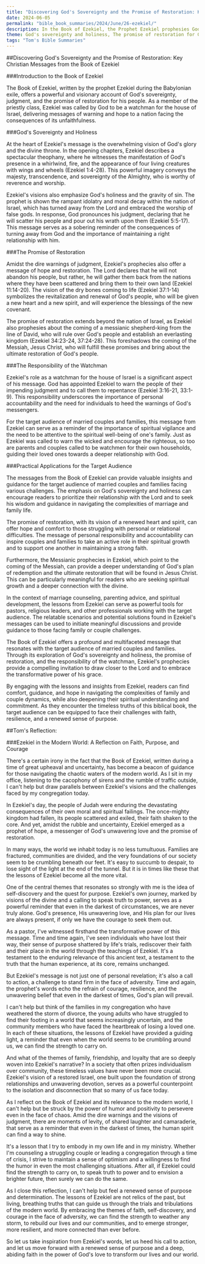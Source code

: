 ```yaml
---
title: "Discovering God's Sovereignty and the Promise of Restoration: Key Christian Messages from the Book of Ezekiel - Tom's Summaries 35"
date: 2024-06-05
permalink: "bible_book_summaries/2024/June/26-ezekiel/"
description: In the Book of Ezekiel, the Prophet Ezekiel prophesies God’s judgment on Judah and the nations, but also His restoration of Israel in a new temple and a new land.
theme: God's sovereignty and holiness, The promise of restoration for God's people, The responsibility of the watchman (prophet) to warn and guide the people, The significance of the Messianic prophecies and their fulfillment in Jesus Christ, The practical applications of Ezekiel's messages for married couples and families
tags: "Tom's Bible Summaries"
---
```


##Discovering God's Sovereignty and the Promise of Restoration: Key Christian Messages from the Book of Ezekiel

###Introduction to the Book of Ezekiel

The Book of Ezekiel, written by the prophet Ezekiel during the Babylonian exile, offers a powerful and visionary account of God's sovereignty, judgment, and the promise of restoration for his people. As a member of the priestly class, Ezekiel was called by God to be a watchman for the house of Israel, delivering messages of warning and hope to a nation facing the consequences of its unfaithfulness.

###God's Sovereignty and Holiness

At the heart of Ezekiel's message is the overwhelming vision of God's glory and the divine throne. In the opening chapters, Ezekiel describes a spectacular theophany, where he witnesses the manifestation of God's presence in a whirlwind, fire, and the appearance of four living creatures with wings and wheels (Ezekiel 1:4-28). This powerful imagery conveys the majesty, transcendence, and sovereignty of the Almighty, who is worthy of reverence and worship.

Ezekiel's visions also emphasize God's holiness and the gravity of sin. The prophet is shown the rampant idolatry and moral decay within the nation of Israel, which has turned away from the Lord and embraced the worship of false gods. In response, God pronounces his judgment, declaring that he will scatter his people and pour out his wrath upon them (Ezekiel 5:5-17). This message serves as a sobering reminder of the consequences of turning away from God and the importance of maintaining a right relationship with him.

###The Promise of Restoration

Amidst the dire warnings of judgment, Ezekiel's prophecies also offer a message of hope and restoration. The Lord declares that he will not abandon his people, but rather, he will gather them back from the nations where they have been scattered and bring them to their own land (Ezekiel 11:14-20). The vision of the dry bones coming to life (Ezekiel 37:1-14) symbolizes the revitalization and renewal of God's people, who will be given a new heart and a new spirit, and will experience the blessings of the new covenant.

The promise of restoration extends beyond the nation of Israel, as Ezekiel also prophesies about the coming of a messianic shepherd-king from the line of David, who will rule over God's people and establish an everlasting kingdom (Ezekiel 34:23-24, 37:24-28). This foreshadows the coming of the Messiah, Jesus Christ, who will fulfill these promises and bring about the ultimate restoration of God's people.

###The Responsibility of the Watchman

Ezekiel's role as a watchman for the house of Israel is a significant aspect of his message. God has appointed Ezekiel to warn the people of their impending judgment and to call them to repentance (Ezekiel 3:16-21, 33:1-9). This responsibility underscores the importance of personal accountability and the need for individuals to heed the warnings of God's messengers.

For the target audience of married couples and families, this message from Ezekiel can serve as a reminder of the importance of spiritual vigilance and the need to be attentive to the spiritual well-being of one's family. Just as Ezekiel was called to warn the wicked and encourage the righteous, so too are parents and couples called to be watchmen for their own households, guiding their loved ones towards a deeper relationship with God.

###Practical Applications for the Target Audience

The messages from the Book of Ezekiel can provide valuable insights and guidance for the target audience of married couples and families facing various challenges. The emphasis on God's sovereignty and holiness can encourage readers to prioritize their relationship with the Lord and to seek his wisdom and guidance in navigating the complexities of marriage and family life.

The promise of restoration, with its vision of a renewed heart and spirit, can offer hope and comfort to those struggling with personal or relational difficulties. The message of personal responsibility and accountability can inspire couples and families to take an active role in their spiritual growth and to support one another in maintaining a strong faith.

Furthermore, the Messianic prophecies in Ezekiel, which point to the coming of the Messiah, can provide a deeper understanding of God's plan of redemption and the ultimate restoration that will be found in Jesus Christ. This can be particularly meaningful for readers who are seeking spiritual growth and a deeper connection with the divine.

In the context of marriage counseling, parenting advice, and spiritual development, the lessons from Ezekiel can serve as powerful tools for pastors, religious leaders, and other professionals working with the target audience. The relatable scenarios and potential solutions found in Ezekiel's messages can be used to initiate meaningful discussions and provide guidance to those facing family or couple challenges.

The Book of Ezekiel offers a profound and multifaceted message that resonates with the target audience of married couples and families. Through its exploration of God's sovereignty and holiness, the promise of restoration, and the responsibility of the watchman, Ezekiel's prophecies provide a compelling invitation to draw closer to the Lord and to embrace the transformative power of his grace.

By engaging with the lessons and insights from Ezekiel, readers can find comfort, guidance, and hope in navigating the complexities of family and couple dynamics, while also deepening their spiritual understanding and commitment. As they encounter the timeless truths of this biblical book, the target audience can be equipped to face their challenges with faith, resilience, and a renewed sense of purpose.

##Tom's Reflection: 

###Ezekiel in the Modern World: A Reflection on Faith, Purpose, and Courage

There's a certain irony in the fact that the Book of Ezekiel, written during a time of great upheaval and uncertainty, has become a beacon of guidance for those navigating the chaotic waters of the modern world. As I sit in my office, listening to the cacophony of sirens and the rumble of traffic outside, I can't help but draw parallels between Ezekiel's visions and the challenges faced by my congregation today.

In Ezekiel's day, the people of Judah were enduring the devastating consequences of their own moral and spiritual failings. The once-mighty kingdom had fallen, its people scattered and exiled, their faith shaken to the core. And yet, amidst the rubble and uncertainty, Ezekiel emerged as a prophet of hope, a messenger of God's unwavering love and the promise of restoration.

In many ways, the world we inhabit today is no less tumultuous. Families are fractured, communities are divided, and the very foundations of our society seem to be crumbling beneath our feet. It's easy to succumb to despair, to lose sight of the light at the end of the tunnel. But it is in times like these that the lessons of Ezekiel become all the more vital.

One of the central themes that resonates so strongly with me is the idea of self-discovery and the quest for purpose. Ezekiel's own journey, marked by visions of the divine and a calling to speak truth to power, serves as a powerful reminder that even in the darkest of circumstances, we are never truly alone. God's presence, His unwavering love, and His plan for our lives are always present, if only we have the courage to seek them out.

As a pastor, I've witnessed firsthand the transformative power of this message. Time and time again, I've seen individuals who have lost their way, their sense of purpose shattered by life's trials, rediscover their faith and their place in the world through the teachings of Ezekiel. It's a testament to the enduring relevance of this ancient text, a testament to the truth that the human experience, at its core, remains unchanged.

But Ezekiel's message is not just one of personal revelation; it's also a call to action, a challenge to stand firm in the face of adversity. Time and again, the prophet's words echo the refrain of courage, resilience, and the unwavering belief that even in the darkest of times, God's plan will prevail.

I can't help but think of the families in my congregation who have weathered the storm of divorce, the young adults who have struggled to find their footing in a world that seems increasingly uncertain, and the community members who have faced the heartbreak of losing a loved one. In each of these situations, the lessons of Ezekiel have provided a guiding light, a reminder that even when the world seems to be crumbling around us, we can find the strength to carry on.

And what of the themes of family, friendship, and loyalty that are so deeply woven into Ezekiel's narrative? In a society that often prizes individualism over community, these timeless values have never been more crucial. Ezekiel's vision of a restored Israel, one built upon the foundation of strong relationships and unwavering devotion, serves as a powerful counterpoint to the isolation and disconnection that so many of us face today.

As I reflect on the Book of Ezekiel and its relevance to the modern world, I can't help but be struck by the power of humor and positivity to persevere even in the face of chaos. Amid the dire warnings and the visions of judgment, there are moments of levity, of shared laughter and camaraderie, that serve as a reminder that even in the darkest of times, the human spirit can find a way to shine.

It's a lesson that I try to embody in my own life and in my ministry. Whether I'm counseling a struggling couple or leading a congregation through a time of crisis, I strive to maintain a sense of optimism and a willingness to find the humor in even the most challenging situations. After all, if Ezekiel could find the strength to carry on, to speak truth to power and to envision a brighter future, then surely we can do the same.

As I close this reflection, I can't help but feel a renewed sense of purpose and determination. The lessons of Ezekiel are not relics of the past, but living, breathing truths that can guide us through the trials and tribulations of the modern world. By embracing the themes of faith, self-discovery, and courage in the face of adversity, we can find the strength to weather any storm, to rebuild our lives and our communities, and to emerge stronger, more resilient, and more connected than ever before.

So let us take inspiration from Ezekiel's words, let us heed his call to action, and let us move forward with a renewed sense of purpose and a deep, abiding faith in the power of God's love to transform our lives and our world.


